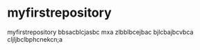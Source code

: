 # myfirstrepository
myfirstrepository
bbsacblcjasbc mxa zlbblbcejbac
bjlcbajbcvbca cljljbclbphcnekcn;a

